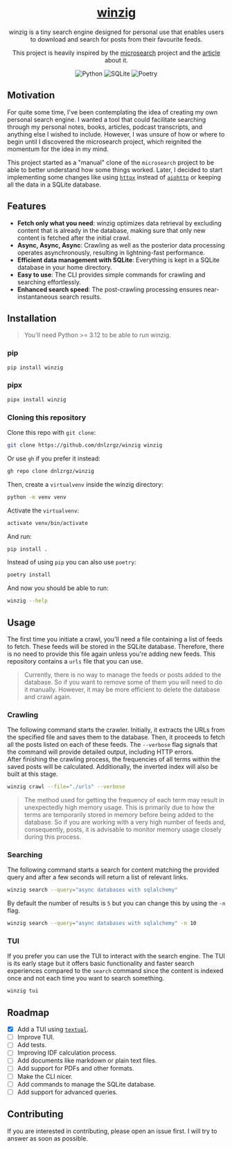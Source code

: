 <div align="center">

# [winzig](https://pypi.org/project/winzig/)

winzig is a tiny search engine designed for personal use that enables users to download and search for posts from their favourite feeds.

This project is heavily inspired by the [microsearch](https://github.com/alexmolas/microsearch) project and the [article](https://www.alexmolas.com/2024/02/05/a-search-engine-in-80-lines.html) about it.

![Python](https://img.shields.io/badge/python-3670A0?style=for-the-badge&logo=python&logoColor=ffdd54)
![SQLite](https://img.shields.io/badge/sqlite-%2307405e.svg?style=for-the-badge&logo=sqlite&logoColor=white)
![Poetry](https://img.shields.io/badge/Poetry-%233B82F6.svg?style=for-the-badge&logo=poetry&logoColor=0B3D8D)
</div>


## Motivation

For quite some time, I've been contemplating the idea of creating my own personal search engine. I wanted a tool that could facilitate searching through my personal notes, books, articles, podcast transcripts, and anything else I wished to include. However, I was unsure of how or where to begin until I discovered the microsearch project, which reignited the momentum for the idea in my mind.  

This project started as a "manual" clone of the `microsearch` project to be able to better understand how some things worked. Later, I decided to start implementing some changes like using [`httpx`](https://www.python-httpx.org/) instead of [`aiohttp`](https://docs.aiohttp.org/en/stable/index.html) or keeping all the data in a SQLite database.  

## Features

- **Fetch only what you need**: winzig optimizes data retrieval by excluding content that is already in the database, making sure that only new content is fetched after the initial crawl.  
- **Async, Async, Async**: Crawling as well as the posterior data processing operates asynchronously, resulting in lightning-fast performance.  
- **Efficient data management with SQLite**: Everything is kept in a SQLite database in your home directory.  
- **Easy to use**: The CLI provides simple commands for crawling and searching effortlessly.  
- **Enhanced search speed**: The post-crawling processing ensures near-instantaneous search results.  

## Installation

> You'll need Python >= 3.12 to be able to run winzig.

### pip

```bash
pip install winzig
```

### pipx

```bash
pipx install winzig
```

### Cloning this repository

Clone this repo with `git clone`:

```bash
git clone https://github.com/dnlzrgz/winzig winzig
```

Or use `gh` if you prefer it instead:

```bash
gh repo clone dnlzrgz/winzig
```

Then, create a `virtualvenv` inside the winzig directory:

```bash
python -m venv venv
```

Activate the `virtualvenv`:

```bash
activate venv/bin/activate
```

And run:

```bash
pip install .
```

Instead of using `pip` you can also use `poetry`:

```bash
poetry install
```

And now you should be able to run:

```bash
winzig --help
```

## Usage

The first time you initiate a crawl, you'll need a file containing a list of feeds to fetch. These feeds will be stored in the SQLite database. Therefore, there is no need to provide this file again unless you're adding new feeds. This repository contains a `urls` file that you can use.  

> Currently, there is no way to manage the feeds or posts added to the database. So if you want to remove some of them you will need to do it manually. However, it may be more efficient to delete the database and crawl again.  
### Crawling

The following command starts the crawler. Initially, it extracts the URLs from the specified file and saves them to the database. Then, it proceeds to fetch all the posts listed on each of these feeds. The `--verbose` flag signals that the command will provide detailed output, including HTTP errors.  
After finishing the crawling process, the frequencies of all terms within the saved posts will be calculated. Additionally, the inverted index will also be built at this stage.

```bash
winzig crawl --file="./urls" --verbose
```

> The method used for getting the frequency of each term may result in unexpectedly high memory usage. This is primarily due to how the terms are temporarily stored in memory before being added to the database. So if you are working with a very high number of feeds and, consequently, posts, it is advisable to monitor memory usage closely during this process.

### Searching

The following command starts a search for content matching the provided query and after a few seconds will return a list of relevant links.

```bash
winzig search --query="async databases with sqlalchemy"
```

By default the number of results is `5` but you can change this by using the `-n` flag.

```bash
winzig search --query="async databases with sqlalchemy" -n 10
```

### TUI

If you prefer you can use the TUI to interact with the search engine. The TUI is its early stage but it offers basic functionality and faster search experiences compared to the `search` command since the content is indexed once and not each time you want to search something.

```bash
winzig tui
```

## Roadmap

- [x] Add a TUI using [`textual`](https://textual.textualize.io/).  
- [ ] Improve TUI.
- [ ] Add tests.  
- [ ] Improving IDF calculation process.  
- [ ] Add documents like markdown or plain text files.  
- [ ] Add support for PDFs and other formats.  
- [ ] Make the CLI nicer.  
- [ ] Add commands to manage the SQLite database.  
- [ ] Add support for advanced queries.  

## Contributing

If you are interested in contributing, please open an issue first. I will try to answer as soon as possible.  

